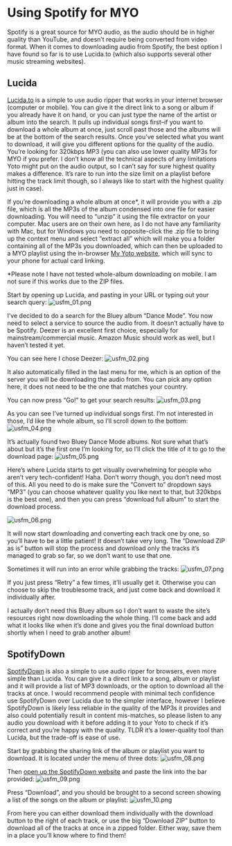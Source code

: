 # Using Spotify for MYO

Spotify is a great source for MYO audio, as the audio should be in higher quality than YouTube, and doesn’t require being converted from video format. When it comes to downloading audio from Spotify, the best option I have found so far is to use Lucida.to (which also supports several other music streaming websites). 

## Lucida

[Lucida.to](https://lucida.to) is a simple to use audio ripper that works in your internet browser (computer or mobile). You can give it the direct link to a song or album if you already have it on hand, or you can just type the name of the artist or album into the search. It pulls up individual songs first–if you want to download a whole album at once, just scroll past those and the albums will be at the bottom of the search results. Once you’ve selected what you want to download, it will give you different options for the quality of the audio. You’re looking for 320kbps MP3 (you can also use lower quality MP3s for MYO if you prefer. I don’t know all the technical aspects of any limitations Yoto might put on the audio output, so I can’t say for sure highest quality makes a difference. It’s rare to run into the size limit on a playlist before hitting the track limit though, so I always like to start with the highest quality just in case).

If you’re downloading a whole album at once*, it will provide you with a .zip file, which is all the MP3s of the album condensed into one file for easier downloading. You will need to “unzip” it using the file extractor on your computer. Mac users are on their own here, as I do not have any familiarity with Mac, but for Windows you need to opposite-click the .zip file to bring up the context menu and select “extract all” which will make you a folder containing all of the MP3s you downloaded, which can then be uploaded to a MYO playlist using the in-browser [My Yoto website](https://my.yotoplay.com/), which will sync to your phone for actual card linking.  

*Please note I have not tested whole-album downloading on mobile. I am not sure if this works due to the ZIP files.  

Start by opening up Lucida, and pasting in your URL or typing out your search query:
![usfm_01.png](../../img/usfm_01.png)

I’ve decided to do a search for the Bluey album “Dance Mode”. You now need to select a service to source the audio from. It doesn’t actually have to be Spotify. Deezer is an excellent first choice, especially for mainstream/commercial music. Amazon Music should work as well, but I haven’t tested it yet.

You can see here I chose Deezer:
![usfm_02.png](../../img/usfm_02.png)

It also automatically filled in the last menu for me, which is an option of the server you will be downloading the audio from. You can pick any option here, it does not need to be the one that matches your country. 

You can now press “Go!” to get your search results:
![usfm_03.png](../../img/usfm_03.png)

As you can see I’ve turned up individual songs first. I’m not interested in those, I’d like the whole album, so I’ll scroll down to the bottom:
![usfm_04.png](../../img/usfm_04.png)

It’s actually found two Bluey Dance Mode albums. Not sure what that’s about but it’s the first one I’m looking for, so I’ll click the title of it to go to the download page:
![usfm_05.png](../../img/usfm_05.png)

Here’s where Lucida starts to get visually overwhelming for people who aren’t very tech-confident! Haha. Don’t worry though, you don’t need most of this. All you need to do is make sure the “Convert to” dropdown says “MP3” (you can choose whatever quality you like next to that, but 320kbps is the best one), and then you can press “download full album” to start the download process.

![usfm_06.png](../../img/usfm_06.png)

It will now start downloading and converting each track one by one, so you’ll have to be a little patient! It doesn’t take very long. The “Download ZIP as is” button will stop the process and download only the tracks it’s managed to grab so far, so we don’t want to use that one.

Sometimes it will run into an error while grabbing the tracks:
![usfm_07.png](../../img/usfm_07.png)

If you just press “Retry” a few times, it’ll usually get it. Otherwise you can choose to skip the troublesome track, and just come back and download it individually after.

I actually don’t need this Bluey album so I don’t want to waste the site’s resources right now downloading the whole thing. I’ll come back and add what it looks like when it’s done and gives you the final download button shortly when I need to grab another album!


## SpotifyDown

[SpotifyDown](https://spotifydown.com/) is also a simple to use audio ripper for browsers, even more simple than Lucida. You can give it a direct link to a song, album or playlist and it will provide a list of MP3 downloads, or the option to download all the tracks at once. I would recommend people with minimal tech confidence use SpotifyDown over Lucida due to the simpler interface, however I believe SpotifyDown is likely less reliable in the quality of the MP3s it provides and also could potentially result in content mis-matches, so please listen to any audio you download with it before adding it to your Yoto to check if it’s correct and you’re happy with the quality. TLDR it’s a lower-quality tool than Lucida, but the trade-off is ease of use.

Start by grabbing the sharing link of the album or playlist you want to download. It is located under the menu of three dots:
![usfm_08.png](../../img/usfm_08.png)  

Then [open up the SpotifyDown website](https://spotifydown.com/) and paste the link into the bar provided:
![usfm_09.png](../../img/usfm_09.png)

Press “Download”, and you should be brought to a second screen showing a list of the songs on the album or playlist:
![usfm_10.png](../../img/usfm_10.png)

From here you can either download them individually with the download button to the right of each track, or use the big “Download ZIP” button to download all of the tracks at once in a zipped folder. Either way, save them in a place you’ll know where to find them!